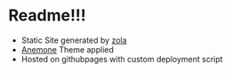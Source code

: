 # Readme!!!
- Static Site generated by [zola](https://github.com/getzola/zola)
- [Anemone](https://github.com/Speyll/anemone) Theme applied
- Hosted on githubpages with custom deployment script
